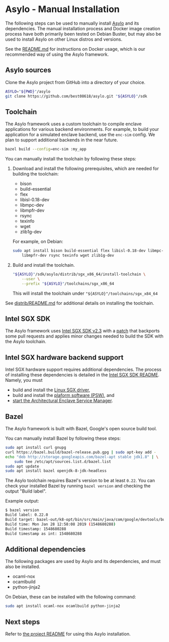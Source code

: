 # Asylo - Manual Installation

The following steps can be used to manually install
[Asylo](https://github.com/google/asylo) and its dependencies. The manual
installation process and Docker image creation process have both primarily been
tested on Debian Buster, but may also be used to install Asylo on other Linux
distros and versions.

See the [README.md](README.md) for instructions on Docker usage, which is our
recommended way of using the Asylo framework.

## Asylo sources

Clone the Asylo project from GitHub into a directory of your choice.

```bash
ASYLO="${PWD}"/asylo
git clone https://github.com/best08618/asylo.git "${ASYLO}"/sdk
```

## Toolchain

The Asylo framework uses a custom toolchain to compile enclave applications for
various backend environments. For example, to build your application for a
simulated enclave backend, use the `enc-sim` config. We plan to support
additional backends in the near future.

```bash
bazel build --config=enc-sim :my_app
```

You can manually install the toolchain by following these steps:

1.  Download and install the following prerequisites, which are needed for
    building the toolchain:

    *   bison
    *   build-essential
    *   flex
    *   libisl-0.18-dev
    *   libmpc-dev
    *   libmpfr-dev
    *   rsync
    *   texinfo
    *   wget
    *   zlib1g-dev

    For example, on Debian:

    ```bash
    sudo apt install bison build-essential flex libisl-0.18-dev libmpc-dev \
        libmpfr-dev rsync texinfo wget zlib1g-dev
    ```

1.  Build and install the toolchain.

    ```bash
    "${ASYLO}"/sdk/asylo/distrib/sgx_x86_64/install-toolchain \
        --user \
        --prefix "${ASYLO}"/toolchains/sgx_x86_64
    ```

    This will install the toolchain under `"${ASYLO}"/toolchains/sgx_x84_64`

See [distrib/README.md](asylo/distrib/README.md) for additional details on
installing the toolchain.

## Intel SGX SDK

The Asylo framework uses
[Intel SGX SDK v2.3](https://github.com/intel/linux-sgx/blob/sgx_2.3/README.md)
with a [patch](asylo/distrib/sgx_x86_64/linux_sgx_2_3.patch) that backports some
pull requests and applies minor changes needed to build the SDK with the Asylo
toolchain.

## Intel SGX hardware backend support

Intel SGX hardware support requires additional dependencies. The process of
installing these dependencies is detailed in the
[Intel SGX SDK README](https://github.com/intel/linux-sgx/blob/master/README.md).
Namely, you must

*   build and install the
    [Linux SGX driver](https://github.com/intel/linux-sgx-driver),
*   build and install the
    [plaform software (PSW)](https://github.com/intel/linux-sgx/blob/master/README.md#install-the-intelr-sgx-psw),
    and
*   [start the Architectural Enclave Service Manager](https://github.com/intel/linux-sgx#start-or-stop-aesmd-service).

## Bazel

The Asylo framework is built with Bazel, Google's open source build tool.

You can manually install Bazel by following these steps:

```bash
sudo apt install curl gnupg
curl https://bazel.build/bazel-release.pub.gpg | sudo apt-key add -
echo "deb http://storage.googleapis.com/bazel-apt stable jdk1.8" | \
    sudo tee /etc/apt/sources.list.d/bazel.list
sudo apt update
sudo apt install bazel openjdk-8-jdk-headless
```

The Asylo toolchain requires Bazel's version to be at least `0.22`. You can
check your installed Bazel by running `bazel version` and checking the output
"Build label".

Example output:

```bash
$ bazel version
Build label: 0.22.0
Build target: bazel-out/k8-opt/bin/src/main/java/com/google/devtools/build/lib/bazel/BazelServer_deploy.jar
Build time: Mon Jan 28 12:58:08 2019 (1548680288)
Build timestamp: 1548680288
Build timestamp as int: 1548680288
```

## Additional dependencies

The following packages are used by Asylo and its dependencies, and must also be
installed.

*   ocaml-nox
*   ocamlbuild
*   python-jinja2

On Debian, these can be installed with the following command:

```bash
sudo apt install ocaml-nox ocamlbuild python-jinja2
```

## Next steps

Refer to [the project README](README.md#examples-1) for using this Asylo
installation.
